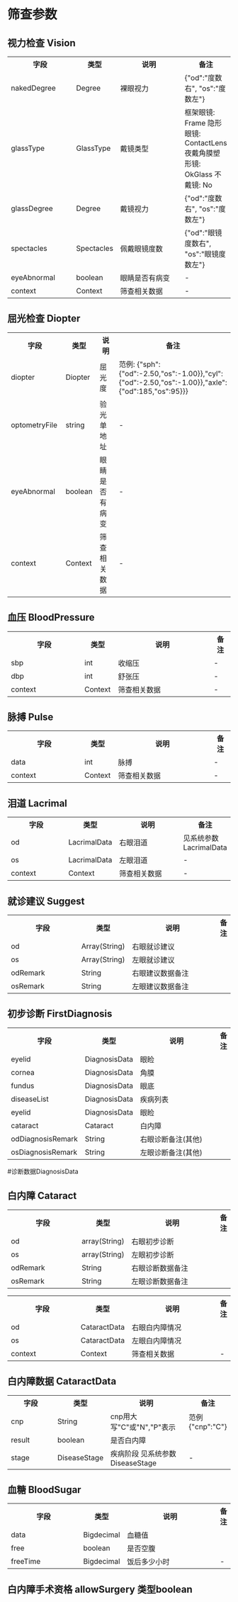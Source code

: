# 筛查参数


## 视力检查 Vision

<table>
    <tr>
        <th style="width:150px;">字段</th>
        <th style="width:60px;">类型</th>
        <th style="width:200px;">说明</th>
        <th>备注</th>
    </tr>
    <tr>
        <td>nakedDegree</td>
        <td>Degree</td>
        <td>裸眼视力</td>
        <td>{"od":"度数右", "os":"度数左"}</td>
    </tr>
    <tr>
        <td>glassType</td>
        <td>GlassType</td>
        <td>戴镜类型</td>
        <td>框架眼镜: Frame 隐形眼镜: ContactLens 夜戴角膜塑形镜: OkGlass 不戴镜: No</td>
    </tr>
    <tr>
        <td>glassDegree</td>
        <td>Degree</td>
        <td>戴镜视力</td>
        <td>{"od":"度数右", "os":"度数左"}</td>
    </tr>
    <tr>
        <td>spectacles</td>
        <td>Spectacles</td>
        <td>佩戴眼镜度数</td>
        <td>{"od":"眼镜度数右", "os":"眼镜度数左"}</td>
    </tr>
    <tr>
        <td>eyeAbnormal</td>
        <td>boolean</td>
        <td>眼睛是否有病变</td>
        <td>-</td>
    </tr>
    <tr>
        <td>context</td>
        <td>Context</td>
        <td>筛查相关数据</td>
        <td>-</td>
    </tr>
</table>

## 屈光检查 Diopter

<table>
    <tr>
        <th style="width:150px;">字段</th>
        <th style="width:60px;">类型</th>
        <th style="width:200px;">说明</th>
        <th>备注</th>
    </tr>
    <tr>
        <td>diopter</td>
        <td>Diopter</td>
        <td>屈光度</td>
        <td>范例: {"sph":{"od":-2.50,"os":-1.00}},"cyl":{"od":-2.50,"os":-1.00}},"axle":{"od":185,"os":95}}}</td>
    </tr>
    <tr>
        <td>optometryFile</td>
        <td>string</td>
        <td>验光单地址</td>
        <td>-</td>
    </tr>
    <tr>
        <td>eyeAbnormal</td>
        <td>boolean</td>
        <td>眼睛是否有病变</td>
        <td>-</td>
    </tr>
    <tr>
        <td>context</td>
        <td>Context</td>
        <td>筛查相关数据</td>
        <td>-</td>
    </tr>
</table>

## 血压 BloodPressure

<table>
    <tr>
        <th style="width:150px;">字段</th>
        <th style="width:60px;">类型</th>
        <th style="width:200px;">说明</th>
        <th>备注</th>
    </tr>
    <tr>
        <td>sbp</td>
        <td>int</td>
        <td>收缩压</td>
        <td>-</td>
    </tr>
    <tr>
        <td>dbp</td>
        <td>int</td>
        <td>舒张压</td>
        <td>-</td>
    </tr>
    <tr>
        <td>context</td>
        <td>Context</td>
        <td>筛查相关数据</td>
        <td>-</td>
    </tr>
</table>

## 脉搏 Pulse

<table>
    <tr>
        <th style="width:150px;">字段</th>
        <th style="width:60px;">类型</th>
        <th style="width:200px;">说明</th>
        <th>备注</th>
    </tr>
    <tr>
        <td>data</td>
        <td>int</td>
        <td>脉搏</td>
        <td>-</td>
    </tr>
    <tr>
        <td>context</td>
        <td>Context</td>
        <td>筛查相关数据</td>
        <td>-</td>
    </tr>
</table>

## 泪道 Lacrimal

<table>
    <tr>
        <th style="width:150px;">字段</th>
        <th style="width:60px;">类型</th>
        <th style="width:200px;">说明</th>
        <th>备注</th>
    </tr>
    <tr>
        <td>od</td>
        <td>LacrimalData</td>
        <td>右眼泪道</td>
        <td>见系统参数LacrimalData</td>
    </tr>
    <tr>
        <td>os</td>
        <td>LacrimalData</td>
        <td>左眼泪道</td>
        <td>-</td>
    </tr>
    <tr>
        <td>context</td>
        <td>Context</td>
        <td>筛查相关数据</td>
        <td>-</td>
    </tr>
</table>


## 就诊建议 Suggest

<table>
    <tr>
        <th style="width:150px;">字段</th>
        <th style="width:60px;">类型</th>
        <th style="width:200px;">说明</th>
        <th>备注</th>
    </tr>
    <tr>
        <td>od</td>
        <td>Array(String)</td>
        <td>右眼就诊建议</td>
        <td></td>
    </tr>
    <tr>
        <td>os</td>
        <td>Array(String)</td>
        <td>左眼就诊建议</td>
        <td></td>
    </tr>
   <tr>
        <td>odRemark</td>
        <td>String</td>
        <td>右眼建议数据备注</td>
        <td></td>
    </tr> 
    <tr>
         <td>osRemark</td>
         <td>String</td>
         <td>左眼建议数据备注</td>
         <td></td>
     </tr>
</table>

## 初步诊断 FirstDiagnosis

<table>
    <tr>
        <th style="width:150px;">字段</th>
        <th style="width:60px;">类型</th>
        <th style="width:200px;">说明</th>
        <th>备注</th>
    </tr>
    <tr>
        <td>eyelid</td>
        <td>DiagnosisData</td>
        <td>眼睑</td>
        <td></td>
    </tr>
    <tr>
        <td>cornea</td>
        <td>DiagnosisData</td>
        <td>角膜</td>
        <td></td>
    </tr>
    <tr>
        <td>fundus</td>
        <td>DiagnosisData</td>
        <td>眼底</td>
        <td></td>
    </tr>
    <tr>
        <td>diseaseList</td>
        <td>DiagnosisData</td>
        <td>疾病列表</td>
        <td></td>
    </tr>
    <tr>
        <td>eyelid</td>
        <td>DiagnosisData</td>
        <td>眼睑</td>
        <td></td>
    </tr>
    <tr>
        <td>cataract</td>
        <td>Cataract</td>
        <td>白内障</td>
        <td></td>
    <tr>
        <td>odDiagnosisRemark</td>
        <td>String</td>
        <td>右眼诊断备注(其他)</td>
        <td></td>
    <tr>
        <td>osDiagnosisRemark</td>
        <td>String</td>
        <td>左眼诊断备注(其他)</td>
        <td></td>
    </tr>
   
</table>

#诊断数据DiagnosisData
<table>
    <tr>
        <th style="width:150px;">字段</th>
        <th style="width:60px;">类型</th>
        <th style="width:200px;">说明</th>
        <th>备注</th>
    </tr>
    <tr>
        <td>od</td>
        <td>array(String)</td>
        <td>右眼初步诊断</td>
        <td></td>
    </tr>
    <tr>
        <td>os</td>
        <td>array(String)</td>
        <td>左眼初步诊断</td>
        <td></td>
    </tr>
    <tr>
        <td>odRemark</td>
        <td>String</td>
        <td>右眼诊断数据备注</td>
        <td></td>
    </tr> 
    <tr>
         <td>osRemark</td>
         <td>String</td>
         <td>左眼诊断数据备注</td>
         <td></td>
     </tr>

## 白内障 Cataract

<table>
    <tr>
        <th style="width:150px;">字段</th>
        <th style="width:60px;">类型</th>
        <th style="width:200px;">说明</th>
        <th>备注</th>
    </tr>
    <tr>
        <td>od</td>
        <td>CataractData</td>
        <td>右眼白内障情况</td>
        <td></td>
    </tr>
    <tr>
        <td>os</td>
        <td>CataractData</td>
        <td>左眼白内障情况</td>
        <td></td>
    </tr>
     <tr>
            <td>context</td>
            <td>Context</td>
            <td>筛查相关数据</td>
            <td>-</td>
        </tr>
</table>

## 白内障数据 CataractData

<table>
    <tr>
        <th style="width:150px;">字段</th>
        <th style="width:60px;">类型</th>
        <th style="width:200px;">说明</th>
        <th>备注</th>
    </tr>
    <tr>
        <td>cnp</td>
        <td>String</td>
        <td>cnp用大写"C"或"N","P"表示</td>
        <td>范例 {"cnp":"C"}</td>
    </tr>
    <tr>
        <td>result</td>
        <td>boolean</td>
        <td>是否白内障</td>
        <td></td>
    </tr>
     <tr>
            <td>stage</td>
            <td>DiseaseStage</td>
            <td>疾病阶段 见系统参数DiseaseStage</td>
            <td>-</td>
        </tr>
</table>

## 血糖 BloodSugar

<table>
    <tr>
        <th style="width:150px;">字段</th>
        <th style="width:60px;">类型</th>
        <th style="width:200px;">说明</th>
        <th>备注</th>
    </tr>
    <tr>
        <td>data</td>
        <td>Bigdecimal</td>
        <td>血糖值</td>
        <td></td>
    </tr>
    <tr>
        <td>free</td>
        <td>boolean</td>
        <td>是否空腹</td>
        <td></td>
    </tr>
     <tr>
            <td>freeTime</td>
            <td>Bigdecimal</td>
            <td>饭后多少小时</td>
            <td>-</td>
        </tr>
</table>

## 白内障手术资格 allowSurgery  类型boolean


